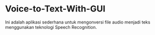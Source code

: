 # Voice-to-Text-With-GUI
Ini adalah aplikasi sederhana untuk mengonversi file audio menjadi teks menggunakan teknologi Speech Recognition. 
